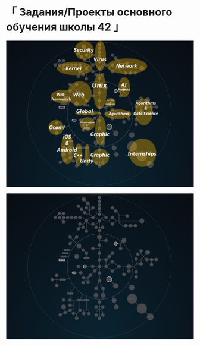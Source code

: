 
# 「 Задания/Проекты основного обучения школы 42 」 #

![42 Shool](./holy_graph_of_future_skills.png)

![42 Shool](./Holy_Graph.png)
